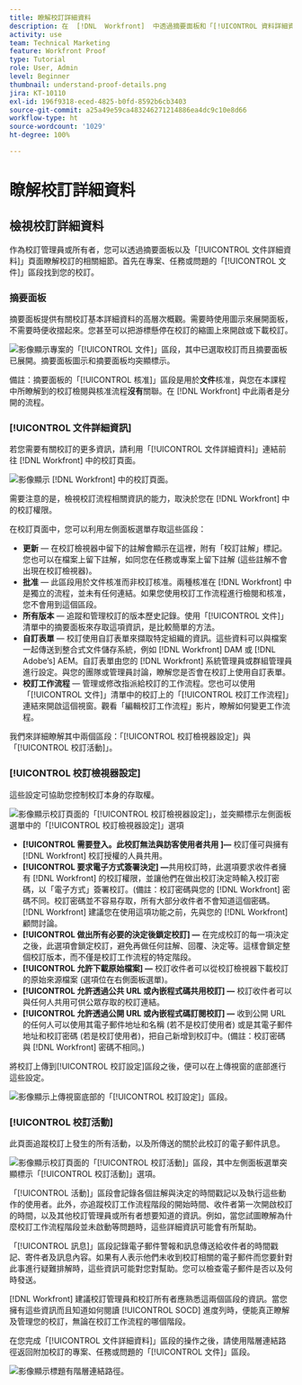 ```yaml
---
title: 瞭解校訂詳細資料
description: 在  [!DNL  Workfront]  中透過摘要面板和「[!UICONTROL 資料詳細資料]」頁面，深入瞭解校訂的相關細節。
activity: use
team: Technical Marketing
feature: Workfront Proof
type: Tutorial
role: User, Admin
level: Beginner
thumbnail: understand-proof-details.png
jira: KT-10110
exl-id: 196f9318-eced-4825-b0fd-8592b6cb3403
source-git-commit: a25a49e59ca483246271214886ea4dc9c10e8d66
workflow-type: ht
source-wordcount: '1029'
ht-degree: 100%

---
```


# 瞭解校訂詳細資料

## 檢視校訂詳細資料

作為校訂管理員或所有者，您可以透過摘要面板以及「[!UICONTROL 文件詳細資料]」頁面瞭解校訂的相關細節。首先在專案、任務或問題的「[!UICONTROL 文件]」區段找到您的校訂。

### 摘要面板

摘要面板提供有關校訂基本詳細資料的高層次概觀。需要時使用圖示來展開面板，不需要時便收摺起來。您甚至可以把游標懸停在校訂的縮圖上來開啟或下載校訂。

![影像顯示專案的「[!UICONTROL 文件]」區段，其中已選取校訂而且摘要面板已展開。摘要面板圖示和摘要面板均突顯標示。](assets/document-summary.png)

備註：摘要面板的「[!UICONTROL 核准]」區段是用於&#x200B;**文件**&#x200B;核准，與您在本課程中所瞭解到的校訂檢閱與核准流程&#x200B;**沒有**&#x200B;關聯。在 [!DNL Workfront] 中此兩者是分開的流程。

### [!UICONTROL 文件詳細資訊]

若您需要有關校訂的更多資訊，請利用「[!UICONTROL 文件詳細資料]」連結前往 [!DNL Workfront] 中的校訂頁面。

![影像顯示 [!DNL  Workfront] 中的校訂頁面。](assets/document-details.png)

需要注意的是，檢視校訂流程相關資訊的能力，取決於您在 [!DNL Workfront] 中的校訂權限。

在校訂頁面中，您可以利用左側面板選單存取這些區段：

* **更新** — 在校訂檢視器中留下的註解會顯示在這裡，附有「校訂註解」標記。您也可以在檔案上留下註解，如同您在任務或專案上留下註解 (這些註解不會出現在校訂檢視器)。
* **批准** — 此區段用於文件核准而非校訂核准。兩種核准在 [!DNL Workfront] 中是獨立的流程，並未有任何連結。如果您使用校訂工作流程進行檢閱和核准，您不會用到這個區段。
* **所有版本** — 追蹤和管理校訂的版本歷史記錄。使用「[!UICONTROL 文件]」清單中的摘要面板來存取這項資訊，是比較簡單的方法。
* **自訂表單** — 校訂使用自訂表單來擷取特定組織的資訊。這些資料可以與檔案一起傳送到整合式文件儲存系統，例如 [!DNL Workfront] DAM 或 [!DNL Adobe’s] AEM。自訂表單由您的 [!DNL Workfront] 系統管理員或群組管理員進行設定。與您的團隊或管理員討論，瞭解您是否會在校訂上使用自訂表單。
* **校訂工作流程** — 管理或修改指派給校訂的工作流程。您也可以使用「[!UICONTROL 文件]」清單中的校訂上的「[!UICONTROL 校訂工作流程]」連結來開啟這個視窗。觀看「編輯校訂工作流程」影片，瞭解如何變更工作流程。

我們來詳細瞭解其中兩個區段：「[!UICONTROL 校訂檢視器設定]」與「[!UICONTROL 校訂活動]」。

### [!UICONTROL 校訂檢視器設定]

這些設定可協助您控制校訂本身的存取權。

![影像顯示校訂頁面的「[!UICONTROL 校訂檢視器設定]」，並突顯標示左側面板選單中的「[!UICONTROL 校訂檢視器設定]」選項](assets/proofing-settings-on-details-page.png)

* **[!UICONTROL 需要登入。此校訂無法與訪客使用者共用 ]—** 校訂僅可與擁有 [!DNL Workfront] 校訂授權的人員共用。
* **[!UICONTROL 要求電子方式簽署決定] —**&#x200B;共用校訂時，此選項要求收件者擁有 [!DNL Workfront] 的校訂權限，並讓他們在做出校訂決定時輸入校訂密碼，以「電子方式」簽署校訂。(備註：校訂密碼與您的 [!DNL Workfront] 密碼不同。校訂密碼並不容易存取，所有大部分收件者不會知道這個密碼。[!DNL Workfront] 建議您在使用這項功能之前，先與您的 [!DNL Workfront] 顧問討論。
* **[!UICONTROL 做出所有必要的決定後鎖定校訂] —** 在完成校訂的每一項決定之後，此選項會鎖定校訂，避免再做任何註解、回覆、決定等。這樣會鎖定整個校訂版本，而不僅是校訂工作流程的特定階段。
* **[!UICONTROL 允許下載原始檔案] —** 校訂收件者可以從校訂檢視器下載校訂的原始來源檔案 (選項位在右側面板選單)。
* **[!UICONTROL 允許透過公共 URL 或內嵌程式碼共用校訂] —** 校訂收件者可以與任何人共用可供公眾存取的校訂連結。
* **[!UICONTROL 允許透過公開 URL 或內嵌程式碼訂閱校訂] —** 收到公開 URL 的任何人可以使用其電子郵件地址和名稱 (若不是校訂使用者) 或是其電子郵件地址和校訂密碼 (若是校訂使用者)，把自己新增到校訂中。(備註：校訂密碼與 [!DNL Workfront] 密碼不相同。)

將校訂上傳到[!UICONTROL 校訂設定]區段之後，便可以在上傳視窗的底部進行這些設定。

![影像顯示上傳視窗底部的「[!UICONTROL 校訂設定]」區段。](assets/proof-settings-on-upload-page.png)

### [!UICONTROL 校訂活動]

此頁面追蹤校訂上發生的所有活動，以及所傳送的關於此校訂的電子郵件訊息。

![影像顯示校訂頁面的「[!UICONTROL 校訂活動]」區段，其中左側面板選單突顯標示「[!UICONTROL 校訂活動]」選項。](assets/proofing-activity-in-details.png)

「[!UICONTROL 活動]」區段會記錄各個註解與決定的時間戳記以及執行這些動作的使用者。此外，亦追蹤校訂工作流程階段的開始時間、收件者第一次開啟校訂的時間，以及其他校訂管理員或所有者想要知道的資訊。例如，當您試圖瞭解為什麼校訂工作流程階段並未啟動等問題時，這些詳細資訊可能會有所幫助。

「[!UICONTROL 訊息]」區段記錄電子郵件警報和訊息傳送給收件者的時間戳記、寄件者及訊息內容。如果有人表示他們未收到校訂相關的電子郵件而您要針對此事進行疑難排解時，這些資訊可能對您對幫助。您可以檢查電子郵件是否以及何時發送。

[!DNL Workfront] 建議校訂管理員和校訂所有者應熟悉這兩個區段的資訊。當您擁有這些資訊而且知道如何閱讀 [!UICONTROL SOCD] 進度列時，便能真正瞭解及管理您的校訂，無論在校訂工作流程的哪個階段。

在您完成「[!UICONTROL 文件詳細資料]」區段的操作之後，請使用階層連結路徑返回附加校訂的專案、任務或問題的「[!UICONTROL 文件]」區段。

![影像顯示標題有階層連結路徑。](assets/proof-breadcrumb.png)

<!--
#### Learn more
* [!UICONTROL Document details] overview
* Add a custom form to a document
* Request document approvals
* Summary for documents overview
* View activity on a proof within [!DNL Workfront]
-->
